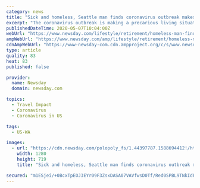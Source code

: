 ```yaml
---
category: news
title: "Sick and homeless, Seattle man finds coronavirus outbreak makes life harder"
excerpt: "The coronavirus outbreak is making a precarious living situation even more difficult ... Before he dies, he wants to get a big van, collect thousands of pounds of aluminum cans and sell them. He’s also dreamed up a plan to travel from state to state, entering fishing contests. He doesn’t know if he would be any good, but it sounds like ..."
publishedDateTime: 2020-05-07T10:04:00Z
webUrl: "https://www.newsday.com/lifestyle/retirement/homeless-man-finds-coronavirus-outbreak-just-makes-it-harder-1.44397786"
ampWebUrl: "https://www.newsday.com/amp/lifestyle/retirement/homeless-man-finds-coronavirus-outbreak-just-makes-it-harder-1.44397786"
cdnAmpWebUrl: "https://www-newsday-com.cdn.ampproject.org/c/s/www.newsday.com/amp/lifestyle/retirement/homeless-man-finds-coronavirus-outbreak-just-makes-it-harder-1.44397786"
type: article
quality: 83
heat: 83
published: false

provider:
  name: Newsday
  domain: newsday.com

topics:
  - Travel Impact
  - Coronavirus
  - Coronavirus in US

tags:
  - US-WA

images:
  - url: "https://cdn.newsday.com/polopoly_fs/1.44397787.1588694412!/httpImage/image.jpg_gen/derivatives/landscape_1280/image.jpg"
    width: 1280
    height: 719
    title: "Sick and homeless, Seattle man finds coronavirus outbreak makes life harder"

secured: "m1ESjei/+0BcxTpEOJ3EYr09F3ZsxDASA07VAVfwsD0Tf/Red0SPBL9TNkIdF2tlIuM4ywZzFBol9rmihONL3XIPu580FKvy3q1r8SjLe9eAggDhhg1OccxWHqB3MwT9eKhWVzvKl906EPGzdw4zNvdrNHeuZ5lQhMqZtQVtkGS8YnGkuFEyqem8aS32oa7ndvjf9tnohoxiYDQipY5s0JlJM9Nxd4MC/0pGTIMyH69M89gO4ufYN3R/n9H53D7Jtr3S+sUv2zdkZ9pdJCxwiibG57eVcKGQ2layk/GXlsWwpGHXSokvA377dq+Ed1+Mpd/PGx3VjOYqm4a4rfwnAdWfWDreL/B5Y3qsDXVMcERLJNozmqStnek+2YSzLttzpQXW6jFN+qbmwSc9ihGewiM8hzJzL984E8dhDOYOdzBzgr1QpD62GxrVy3M7YVM/OKQeRtMHax1gRSDRUtBQ8EL8GCZ597VDXjkT5H09GVE=;392KvRujwUDvD+GFQbCklw=="
---
```



